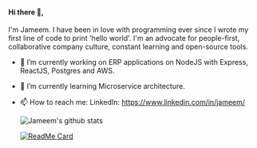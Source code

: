 #### Hi there 👋,
I'm Jameem. I have been in love with programming ever since I wrote my first line of code to print 'hello world'. I'm an advocate for people-first, collaborative company culture, constant learning and open-source tools.

- 🔭 I’m currently working on ERP applications on NodeJS with Express, ReactJS, Postgres and AWS.
- 🌱 I’m currently learning Microservice architecture.
- 📫 How to reach me: 
     LinkedIn: https://www.linkedin.com/in/jameem/     
     
     ![Jameem's github stats](https://github-readme-stats.vercel.app/api?username=jameem&show_icons=true&theme=radical)
     
     [![ReadMe Card](https://github-readme-stats.vercel.app/api/pin/?username=jameem&repo=chit-fund&theme=radical)](https://github.com/jameem/chit-fund)

 

<!--
**Jameem/jameem** is a ✨ _special_ ✨ repository because its `README.md` (this file) appears on your GitHub profile.	**Jameem/jameem** is a ✨ _special_ ✨ repository because its `README.md` (this file) appears on your GitHub profile.
Here are some ideas to get you started:	Here are some ideas to get you started:
- 🔭 I’m currently working on ...	- 🔭 I’m currently working on ...
- 🌱 I’m currently learning ...	- 🌱 I’m currently learning ...
- 👯 I’m looking to collaborate on ...	- 👯 I’m looking to collaborate on ...
- 🤔 I’m looking for help with ...	- 🤔 I’m looking for help with ...
- 💬 Ask me about ...	- 💬 Ask me about ...
- 📫 How to reach me: ...	- 📫 How to reach me: ...
- 😄 Pronouns: ...	- 😄 Pronouns: ...
- ⚡ Fun fact: ...	- ⚡ Fun fact: ...
-->
